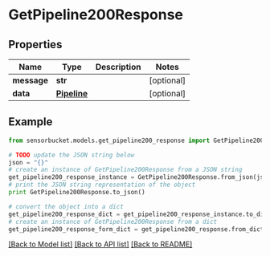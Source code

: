 # GetPipeline200Response


## Properties

Name | Type | Description | Notes
------------ | ------------- | ------------- | -------------
**message** | **str** |  | [optional] 
**data** | [**Pipeline**](Pipeline.md) |  | [optional] 

## Example

```python
from sensorbucket.models.get_pipeline200_response import GetPipeline200Response

# TODO update the JSON string below
json = "{}"
# create an instance of GetPipeline200Response from a JSON string
get_pipeline200_response_instance = GetPipeline200Response.from_json(json)
# print the JSON string representation of the object
print GetPipeline200Response.to_json()

# convert the object into a dict
get_pipeline200_response_dict = get_pipeline200_response_instance.to_dict()
# create an instance of GetPipeline200Response from a dict
get_pipeline200_response_form_dict = get_pipeline200_response.from_dict(get_pipeline200_response_dict)
```
[[Back to Model list]](../README.md#documentation-for-models) [[Back to API list]](../README.md#documentation-for-api-endpoints) [[Back to README]](../README.md)


